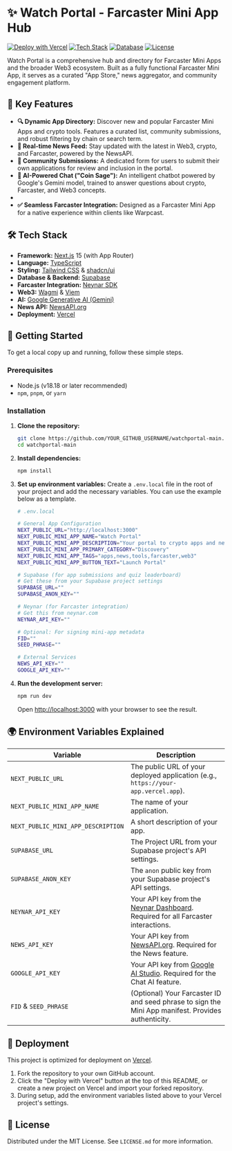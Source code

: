 # ✨ Watch Portal - Farcaster Mini App Hub

[![Deploy with Vercel](https://vercel.com/button)](https://vercel.com/new/clone?repository-url=https%3A%2F%2Fgithub.com%2Fneynar-community%2Ffarcaster-watch-portal-example)
[![Tech Stack](https://img.shields.io/badge/Next.js-15-blue?style=for-the-badge&logo=next.js)](https://nextjs.org/)
[![Database](https://img.shields.io/badge/DB-Supabase-green?style=for-the-badge&logo=supabase)](https://supabase.io/)
[![License](https://img.shields.io/badge/License-MIT-yellow.svg?style=for-the-badge)](https://opensource.org/licenses/MIT)

Watch Portal is a comprehensive hub and directory for Farcaster Mini Apps and the broader Web3 ecosystem. Built as a fully functional Farcaster Mini App, it serves as a curated "App Store," news aggregator, and community engagement platform.

## 🚀 Key Features

-   **🔍 Dynamic App Directory:** Discover new and popular Farcaster Mini Apps and crypto tools. Features a curated list, community submissions, and robust filtering by chain or search term.
-   **📰 Real-time News Feed:** Stay updated with the latest in Web3, crypto, and Farcaster, powered by the NewsAPI.
-   **📝 Community Submissions:** A dedicated form for users to submit their own applications for review and inclusion in the portal.
-   **🤖 AI-Powered Chat ("Coin Sage"):** An intelligent chatbot powered by Google's Gemini model, trained to answer questions about crypto, Farcaster, and Web3 concepts.
 -   <!-- Weekly Quiz & Leaderboard removed -->
-   **✅ Seamless Farcaster Integration:** Designed as a Farcaster Mini App for a native experience within clients like Warpcast.

## 🛠️ Tech Stack

-   **Framework:** [Next.js](https://nextjs.org/) 15 (with App Router)
-   **Language:** [TypeScript](https://www.typescriptlang.org/)
-   **Styling:** [Tailwind CSS](https://tailwindcss.com/) & [shadcn/ui](https://ui.shadcn.com/)
-   **Database & Backend:** [Supabase](https://supabase.io/)
-   **Farcaster Integration:** [Neynar SDK](https://neynar.com/)
-   **Web3:** [Wagmi](https://wagmi.sh/) & [Viem](https://viem.sh/)
-   **AI:** [Google Generative AI (Gemini)](https://ai.google.dev/)
-   **News API:** [NewsAPI.org](https://newsapi.org/)
-   **Deployment:** [Vercel](https://vercel.com/)

## 🏁 Getting Started

To get a local copy up and running, follow these simple steps.

### Prerequisites

-   Node.js (v18.18 or later recommended)
-   `npm`, `pnpm`, or `yarn`

### Installation

1.  **Clone the repository:**
    ```sh
    git clone https://github.com/YOUR_GITHUB_USERNAME/watchportal-main.git
    cd watchportal-main
    ```

2.  **Install dependencies:**
    ```sh
    npm install
    ```

3.  **Set up environment variables:**
    Create a `.env.local` file in the root of your project and add the necessary variables. You can use the example below as a template.

    ```sh
    # .env.local

    # General App Configuration
    NEXT_PUBLIC_URL="http://localhost:3000"
    NEXT_PUBLIC_MINI_APP_NAME="Watch Portal"
    NEXT_PUBLIC_MINI_APP_DESCRIPTION="Your portal to crypto apps and news."
    NEXT_PUBLIC_MINI_APP_PRIMARY_CATEGORY="Discovery"
    NEXT_PUBLIC_MINI_APP_TAGS="apps,news,tools,farcaster,web3"
    NEXT_PUBLIC_MINI_APP_BUTTON_TEXT="Launch Portal"

    # Supabase (for app submissions and quiz leaderboard)
    # Get these from your Supabase project settings
    SUPABASE_URL=""
    SUPABASE_ANON_KEY=""

    # Neynar (for Farcaster integration)
    # Get this from neynar.com
    NEYNAR_API_KEY=""
    
    # Optional: For signing mini-app metadata
    FID=""
    SEED_PHRASE=""

    # External Services
    NEWS_API_KEY=""
    GOOGLE_API_KEY=""
    ```

4.  **Run the development server:**
    ```sh
    npm run dev
    ```
    Open [http://localhost:3000](http://localhost:3000) with your browser to see the result.

## 🌍 Environment Variables Explained

| Variable                            | Description                                                                                               |
| ----------------------------------- | --------------------------------------------------------------------------------------------------------- |
| `NEXT_PUBLIC_URL`                   | The public URL of your deployed application (e.g., `https://your-app.vercel.app`).                        |
| `NEXT_PUBLIC_MINI_APP_NAME`         | The name of your application.                                                                             |
| `NEXT_PUBLIC_MINI_APP_DESCRIPTION`  | A short description of your app.                                                                          |
| `SUPABASE_URL`                      | The Project URL from your Supabase project's API settings.                                                |
| `SUPABASE_ANON_KEY`                 | The `anon` public key from your Supabase project's API settings.                                          |
| `NEYNAR_API_KEY`                    | Your API key from the [Neynar Dashboard](https://neynar.com/). Required for all Farcaster interactions.    |
| `NEWS_API_KEY`                      | Your API key from [NewsAPI.org](https://newsapi.org/). Required for the News feature.                     |
| `GOOGLE_API_KEY`                    | Your API key from [Google AI Studio](https://aistudio.google.com/app/apikey). Required for the Chat AI feature. |
| `FID` & `SEED_PHRASE`               | (Optional) Your Farcaster ID and seed phrase to sign the Mini App manifest. Provides authenticity.       |

## 🚀 Deployment

This project is optimized for deployment on [Vercel](https://vercel.com/).

1.  Fork the repository to your own GitHub account.
2.  Click the "Deploy with Vercel" button at the top of this README, or create a new project on Vercel and import your forked repository.
3.  During setup, add the environment variables listed above to your Vercel project's settings.

## 📜 License

Distributed under the MIT License. See `LICENSE.md` for more information.
